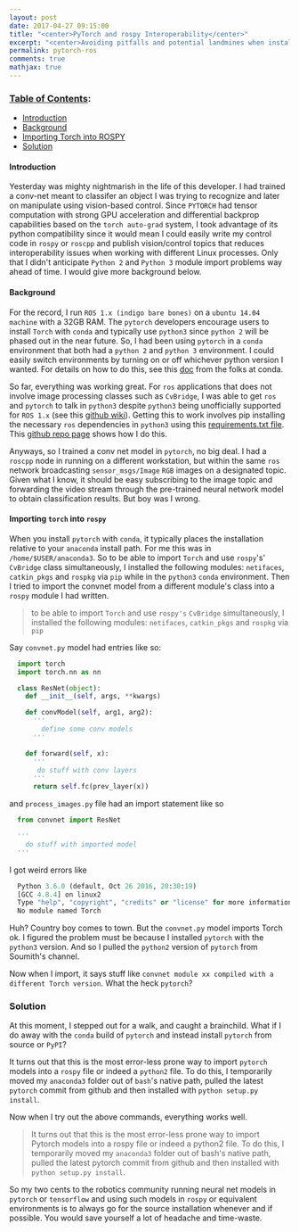 ```yaml
---
layout: post
date: 2017-04-27 09:15:00
title: "<center>PyTorch and rospy Interoperability</center>"
excerpt: "<center>Avoiding pitfalls and potential landmines when installing and using the pytorch neural network framework in rospy.</center>"
permalink: pytorch-ros
comments: true
mathjax: true
---
```


### [Table of Contents](#table-of-contents):

  - [Introduction](#introduction)
  - [Background](#nonlinear)
  - [Importing Torch into ROSPY](#problem-formulation)  
  - [Solution](#solution)

<a name='introduction'></a>
#### Introduction

Yesterday was mighty nightmarish in the life of this developer. I had trained a conv-net meant to classifer an object I was trying to recognize and later on manipulate using vision-based control. Since `PYTORCH` had tensor computation with strong GPU acceleration and differential backprop capabilities based on the `torch auto-grad` system, I took advantage of its python compatibility since it would mean I could easily write my control code in `rospy` or `roscpp` and publish vision/control topics that reduces interoperability issues when working with different Linux processes. Only that I didn't anticipate `Python 2` and `Python 3` module import problems way ahead of time. I would give more background below.

<a name="nonlinear"></a>
#### Background

For the record, I run `ROS 1.x (indigo bare bones)` on a `ubuntu 14.04 machine` with a 32GB RAM. The `pytorch` developers encourage users to install `Torch` with `conda` and typically use `python3` since `python 2` will be phased out in the near future. So, I had been using `pytorch` in a `conda` environment that both had a `python 2` and `python 3` environment. I could easily switch environments by turning on or off whichever python version I wanted. For details on how to do this, see this [doc](https://conda.io/docs/py2or3.html) from the folks at conda.

So far, everything was working great. For `ros` applications that does not involve image processing classes such as `CvBridge`, I was able to get `ros` and `pytorch` to talk in `python3` despite `python3` being unofficially supported for `ROS 1.x` (see this [github wiki](https://github.com/ros2/ros2/wiki)). Getting this to work involves pip installing the necessary `ros` dependencies in `python3` using this [requirements.txt file](https://github.com/lakehanne/RAL2017/blob/master/requirements.txt). This [github repo page](https://github.com/lakehanne/RAL2017/blob/master/pyrnn/src) shows how I do this.


Anyways, so I trained a conv net model in `pytorch`, no big deal. I had a `roscpp` node in running on a different workstation, but within the same `ros` network broadcasting `sensor_msgs/Image` `RGB` images on a designated topic. Given what I know, it should be easy subscribing to the image topic and forwarding the video stream through the pre-trained neural network model to obtain classification results. But boy was I wrong.


<a name="problem-formulation"></a>
#### Importing `torch` into `rospy`

When you install `pytorch` with `conda`, it typically places the installation relative to your `anaconda` install path. For me this was in `/home/$USER/anaconda3`. So to be able to import `Torch` and use `rospy`'s'  `CvBridge` class simultaneously, I installed the following modules: `netifaces`, `catkin_pkgs` and `rospkg` via `pip` while in the `python3` `conda` environment. Then I tried to import the convnet model from a different module's class into a `rospy` module I had written.

> to be able to import `Torch` and use `rospy's`  `CvBridge` simultaneously, I installed the following modules: `netifaces`, `catkin_pkgs` and `rospkg` via `pip`

Say `convnet.py` model had entries like so:

  ```python
    import torch
    import torch.nn as nn

    class ResNet(object):
      def __init__(self, args, **kwargs)

      def convModel(self, arg1, arg2):
        '''
          define some conv models
        '''

      def forward(self, x):
        '''
         do stuff with conv layers
        '''
        return self.fc(prev_layer(x))

  ```

and `process_images.py` file had an import statement like so

```python
  from convnet import ResNet

  '''
    do stuff with imported model
  '''

```
  I got weird errors like

  ```python
    Python 3.6.0 (default, Oct 26 2016, 20:30:19)
    [GCC 4.8.4] on linux2
    Type "help", "copyright", "credits" or "license" for more information.
    No module named Torch
  ```
Huh? Country boy comes to town. But the `convnet.py` model imports Torch ok. I figured the problem must be because I installed `pytorch` with the `python3` version. And so I pulled the `python2` version of `pytorch` from Soumith's channel.

Now when I import, it says stuff like `convnet module xx compiled with a different Torch version`. What the heck `pytorch`?


<a name="solution"></a>
### Solution

  At this moment, I stepped out for a walk, and caught a brainchild. What if I do away with the `conda` build of `pytorch` and instead install `pytorch` from source or `PyPI`?

It turns out that this is the most error-less prone way to import `pytorch` models into a `rospy` file or indeed a `python2` file. To do this, I temporarily moved my `anaconda3` folder out of `bash`'s native path, pulled the latest `pytorch` commit from github and then installed with `python setup.py install`.

Now when I try out the above commands, everything works well.

> It turns out that this is the most error-less prone way to import Pytorch models into a rospy file or indeed a python2 file. To do this, I temporarily moved my `anaconda3` folder out of bash's native path, pulled the latest pytorch commit from github and then installed with `python setup.py install`.

So my two cents to the robotics community running neural net models in `pytorch` or `tensorflow` and using such models in `rospy` or equivalent environments is to always go for the source installation whenever and if possible. You would save yourself a lot of headache and time-waste.

